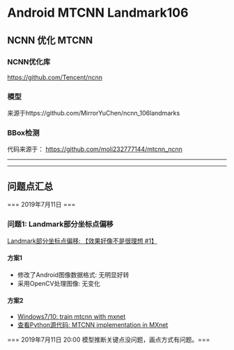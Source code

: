 # Android MTCNN Landmark106


## NCNN 优化 MTCNN

### NCNN优化库
https://github.com/Tencent/ncnn

### 模型
来源于https://github.com/MirrorYuChen/ncnn_106landmarks

### BBox检测

代码来源于：
https://github.com/moli232777144/mtcnn_ncnn


*********************
*********************

## 问题点汇总

=== 2019年7月11日 ===
### 问题1: Landmark部分坐标点偏移

[Landmark部分坐标点偏移: 【效果好像不是很理想 #1】](https://github.com/MirrorYuChen/ncnn_106landmarks/issues/1)

#### 方案1
-   修改了Android图像数据格式: 无明显好转
-   采用OpenCV处理图像: 无变化

#### 方案2
-   [Windows7/10: train mtcnn with mxnet](https://github.com/zuoqing1988/train-mtcnn)
-   [查看Python源代码: MTCNN implementation in MXnet](https://github.com/Seanlinx/mtcnn)

=== 2019年7月11日 20:00 模型推断关键点没问题，画点方式有问题。===
